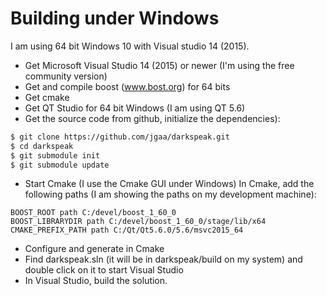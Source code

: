 # Building under Windows

I am using 64 bit Windows 10 with Visual studio 14 (2015).

- Get Microsoft Visual Studio 14 (2015) or newer (I'm using the free community version)
- Get and compile boost (www.bost.org) for 64 bits
- Get cmake
- Get QT Studio for 64 bit Windows (I am using QT 5.6)
- Get the source code from github, initialize the dependencies):

```sh
$ git clone https://github.com/jgaa/darkspeak.git
$ cd darkspeak
$ git submodule init
$ git submodule update
```
- Start Cmake (I use the Cmake GUI under Windows)
In Cmake, add the following paths (I am showing the paths on my development machine):
```
BOOST_ROOT path C:/devel/boost_1_60_0
BOOST_LIBRARYDIR path C:/devel/boost_1_60_0/stage/lib/x64
CMAKE_PREFIX_PATH path C:/Qt/Qt5.6.0/5.6/msvc2015_64
```
- Configure and generate in Cmake
- Find darkspeak.sln (it will be in darkspeak/build on my system) and double click on it to start Visual Studio
- In Visual Studio, build the solution.
